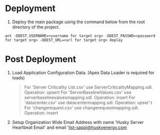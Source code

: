 # Deployment

1) Deploy the main package using the command below from the root directory of the project.
```
ant -DDEST_USERNAME=<username for target org> -DDEST_PASSWD=<password for target org> -DDEST_URL=<url for target org> deploy
```

# Post Deployment
1) Load Application Configuration Data. (Apex Data Loader is required for loads)
	> For 'Server Criticality List.csv' use ServerCriticalityMapping.sdl. Operation: upsert 
	> For 'ServerBaselineValues.csv' use serverbaselinevaluesmapping.sdl. Operation: insert
	> For 'datacenter.csv' use datacentermapping.sdl. Operation: upser'.t
	> For 'changerequest.csv' use changerequestmapping.sdl. Operation: insert

2) Setup Organization Wide Email Address with name 'Husky Server Heartbeat Email' and email 'list-sappi@huskyenergy.com